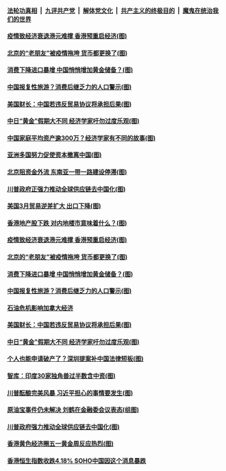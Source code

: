 ####  [法轮功真相](../../../../basic/blob/master/README.md?t=05061731) &nbsp;|&nbsp; [九评共产党](../../../../9ping.md/blob/master/README.md?t=05061731) &nbsp;|&nbsp; [解体党文化](../../../../jtdwh.md/blob/master/README.md?t=05061731)  &nbsp;|&nbsp; [共产主义的终极目的](../../../../gczydzjmd.md/blob/master/README.md?t=05061731) &nbsp;|&nbsp; [魔鬼在统治我们的世界](../../../../mgztzwmdsj.md/blob/master/README.md?t=05061731) 

#### [疫情致经济衰退港元难撑 香港预重启经济(图)](../pages/p5/932241.md?t=05061731) 

#### [北京的“老朋友”被疫情拖垮 货币都更换了(图)](../pages/p5/932251.md?t=05061731) 

#### [消费下降进口暴增 中国悄悄增加黄金储备？(图)](../pages/p5/932215.md?t=05061731) 

#### [中国报复性旅游？消费后继乏力的人口警示(图)](../pages/p5/932210.md?t=05061731) 

#### [美国财长：中国若违反贸易协议将承担后果(图)](../pages/p5/932134.md?t=05061731) 

#### [中日“黄金”假期大不同 经济学家吁勿过度乐观(图)](../pages/p5/932194.md?t=05061731) 

#### [中国家庭平均资产逾300万？经济学家有不同的故事(图)](../pages/p5/932318.md?t=05061731) 

#### [亚洲多国努力促使资本撤离中国(图)](../pages/p5/932302.md?t=05061731) 

#### [北京阻资金外流 东南亚一带一路建设停滞(图)](../pages/p5/932300.md?t=05061731) 

#### [川普政府正强力推动全球供应链去中国化(图)](../pages/p5/932293.md?t=05061731) 

#### [美国3月贸易逆差扩大 出口下降(图)](../pages/p5/932291.md?t=05061731) 

#### [香港地产股下跌 对内地楼市意味着什么？(图)](../pages/p5/932252.md?t=05061731) 

#### [疫情致经济衰退港元难撑 香港预重启经济(图)](../pages/p5/932241.md?t=05061731) 

#### [北京的“老朋友”被疫情拖垮 货币都更换了(图)](../pages/p5/932251.md?t=05061731) 

#### [消费下降进口暴增 中国悄悄增加黄金储备？(图)](../pages/p5/932215.md?t=05061731) 

#### [中国报复性旅游？消费后继乏力的人口警示(图)](../pages/p5/932210.md?t=05061731) 

#### [石油危机影响加拿大经济](../pages/p5/932208.md?t=05061731) 

#### [美国财长：中国若违反贸易协议将承担后果(图)](../pages/p5/932134.md?t=05061731) 

#### [中日“黄金”假期大不同 经济学家吁勿过度乐观(图)](../pages/p5/932194.md?t=05061731) 

#### [个人也能申请破产了？深圳提案补中国法律短板(图)](../pages/p5/932176.md?t=05061731) 

#### [智库：印度30家独角兽过半数含中资(图)](../pages/p5/932174.md?t=05061731) 

#### [川普酝酿完美风暴 习近平担心的事情要发生(图)](../pages/p5/932116.md?t=05061731) 

#### [原油宝事件仍未解决 刘鹤在金融委会议表态(组图)](../pages/p5/932122.md?t=05061731) 

#### [川普政府强力推动全球供应链去中国化(图)](../pages/p5/932143.md?t=05061731) 

#### [香港黄色经济圈五一黄金周反应热烈(图)](../pages/p5/932137.md?t=05061731) 

#### [香港恒生指数收跌4.18% SOHO中国因这个消息暴跌](../pages/p5/932100.md?t=05061731) 

